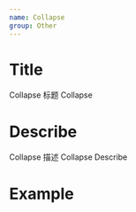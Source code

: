 ```yaml
---
name: Collapse
group: Other
---
```


# Title

Collapse 标题
Collapse

# Describe

Collapse 描述
Collapse Describe

# Example
